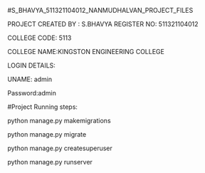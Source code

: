 #S_BHAVYA_511321104012_NANMUDHALVAN_PROJECT_FILES

PROJECT CREATED BY : S.BHAVYA
REGISTER NO: 511321104012

COLLEGE CODE: 5113

COLLEGE NAME:KINGSTON ENGINEERING COLLEGE




LOGIN DETAILS:


UNAME: admin


Password:admin




#Project Running steps:

python manage.py makemigrations

python manage.py migrate

python manage.py createsuperuser

python manage.py runserver
